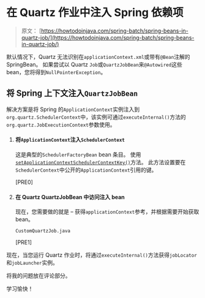 # 在 Quartz 作业中注入 Spring 依赖项

> 原文： [https://howtodoinjava.com/spring-batch/spring-beans-in-quartz-job/](https://howtodoinjava.com/spring-batch/spring-beans-in-quartz-job/)

默认情况下，Quartz 无法识别在`applicationContext.xml`或带有`@Bean`注解的 SpringBean。 如果尝试以 Quartz `Job`或`QuartzJobBean`来`@Autowired`这些 bean，您将得到`NullPointerException`。

## 将 Spring 上下文注入`QuartzJobBean`

解决方案是将 Spring 的`ApplicationContext`实例注入到`org.quartz.SchedulerContext`中，该实例可通过`executeInternal()`方法的`org.quartz.JobExecutionContext`参数使用。

1.  #### 将`ApplicationContext`注入`SchedulerContext`

    这是典型的`SchedulerFactoryBean` bean 条目。 使用[`setApplicationContextSchedulerContextKey()`](https://docs.spring.io/spring/docs/current/javadoc-api/org/springframework/scheduling/quartz/SchedulerFactoryBean.html#setApplicationContextSchedulerContextKey-java.lang.String-)方法。 此方法设置要在`SchedulerContext`中公开的`ApplicationContext`引用的键。

    [PRE0]

2.  #### 在 Quartz QuartzJobBean 中访问注入 bean

    现在，您需要做的就是 – 获得`applicationContext`参考，并根据需要开始获取 bean。

    `CustomQuartzJob.java`

    [PRE1]

现在，当您运行 Quartz 作业时，将通过`executeInternal()`方法获得`jobLocator`和`jobLauncher`实例。

将我的问题放在评论部分。

学习愉快！